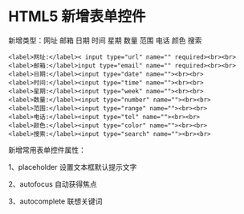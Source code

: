 # HTML5 新增表单控件


新增类型：网址 邮箱 日期 时间 星期 数量 范围 电话 颜色 搜索

```
<label>网址:</label>< input type="url" name="" required><br><br> 
<label>邮箱:</label>input type="email" name="" required><br><br> 
<label>日期:</label><input type="date" name=""><br><br> 
<label>时间:</label><input type="time" name=""><br><br> 
<label>星期:</label><input type="week" name=""><br><br> 
<label>数量:</label><input type="number" name=""><br><br>
<label>范围:</label><input type="range" name=""><br><br> 
<label>电话:</label><input type="tel" name=""><br><br> 
<label>颜色:</label><input type="color" name=""><br><br> 
<label>搜索:</label><input type="search" name=""><br><br>
```

新增常用表单控件属性：

1、placeholder 设置文本框默认提示文字

2、autofocus 自动获得焦点

3、autocomplete 联想关键词

